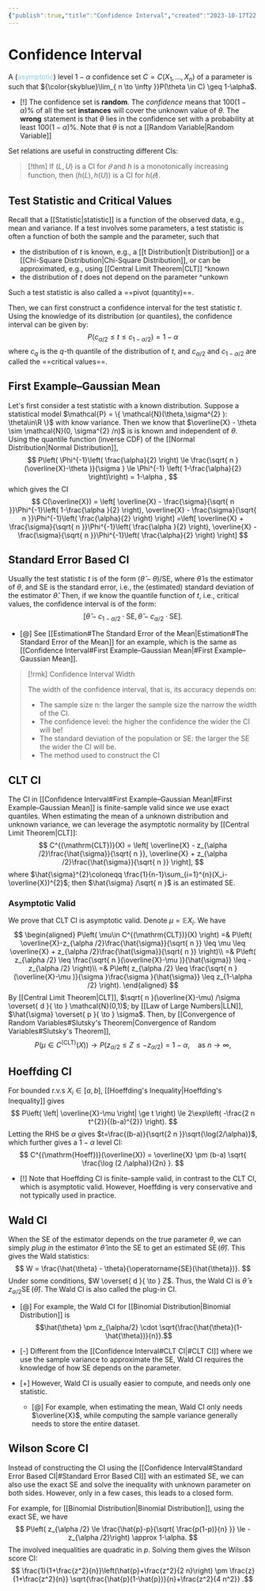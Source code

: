 ```yaml
---
{"publish":true,"title":"Confidence Interval","created":"2023-10-17T22:44:28","modified":"2025-05-26T23:51:34","cssclasses":""}
---
```



# Confidence Interval

A (<span style="color:skyblue">asymptotic</span>) level $1-\alpha$ confidence set $C=C\left(X_1, \ldots, X_n\right)$ of a parameter is such that ${\color{skyblue}\lim_{ n \to \infty }}P(\theta \in C) \geq 1-\alpha$.

- [!] The confidence set is **random**. The *confidence* means that $100(1-\alpha)\%$ of all the set **instances** will cover the unknown value of $\theta$. The **wrong** statement is that $\theta$ lies in the confidence set with a probability at least $100(1-\alpha)\%$. Note that $\theta$ is not a [[Random Variable\|Random Variable]]

Set relations are useful in constructing different CIs:

> [!thm] If $(L, U)$ is a CI for $𝜃$ and $h$ is a monotonically increasing function, then $(h(L), h(U)$) is a CI for $h(𝜃)$.

## Test Statistic and Critical Values

Recall that a [[Statistic\|statistic]] is a function of the observed data, e.g., mean and variance.
If a test involves some parameters, a test statistic is often a function of both the sample and the parameter, such that

- the distribution of $t$ is known, e.g., a [[t Distribution\|t Distribution]] or a [[Chi-Square Distribution\|Chi-Square Distribution]], or can be approximated, e.g., using [[Central Limit Theorem\|CLT]] ^known
- the distribution of $t$ does not depend on the parameter ^unkown

Such a test statistic is also called a ==pivot (quantity)==.

Then, we can first construct a confidence interval for the test statistic $t$.
Using the knowledge of its distribution (or quantiles), the confidence interval can be given by:
$$
P(c_{\alpha /2} \leq t \leq c_{1-\alpha /2}) = 1-\alpha 
$$
where $c_{q}$ is the $q$-th quantile of the distribution of $t$, and $c_{\alpha/2}$ and $c_{1-\alpha /2}$ are called the ==critical values==.

## First Example–Gaussian Mean

Let's first consider a test statistic with a known distribution.
Suppose a statistical model $\mathcal{P} = \{ \mathcal{N}(\theta,\sigma^{2} ): \theta\in\R \}$ with know variance. Then we know that $\overline{X} - \theta \sim \mathcal{N}(0, \sigma^{2} /n)$ is is known and independent of $\theta$.
Using the quantile function (inverse CDF) of the [[Normal Distribution\|Normal Distribution]],
$$
P\left( \Phi^{-1}\left( \frac{\alpha}{2} \right) \le \frac{\sqrt{ n }(\overline{X}-\theta )}{\sigma } \le \Phi^{-1} \left( 1-\frac{\alpha}{2} \right)\right) = 1-\alpha ,
$$
which gives the CI
$$
C(\overline{X}) = \left[ \overline{X} - \frac{\sigma}{\sqrt{ n }}\Phi^{-1}\left( 1-\frac{\alpha }{2} \right), \overline{X} - \frac{\sigma}{\sqrt{ n }}\Phi^{-1}\left( \frac{\alpha}{2} \right) \right]
=\left[ \overline{X} + \frac{\sigma}{\sqrt{ n }}\Phi^{-1}\left( \frac{\alpha }{2} \right), \overline{X} - \frac{\sigma}{\sqrt{ n }}\Phi^{-1}\left( \frac{\alpha}{2} \right) \right]
$$

## Standard Error Based CI

Usually the test statistic $t$ is of the form $(\hat{\theta} - \theta) / \mathrm{SE}$, where $\hat{\theta}$ is the estimator of $\theta$, and $\mathrm{SE}$ is the standard error, i.e., the (estimated) standard deviation of the estimator $\hat{\theta}$.
Then, if we know the quantile function of $t$, i.e., critical values, the confidence interval is of the form:
$$
[\hat{\theta} - c_{1- \alpha /2} \cdot \mathrm{SE}, \hat{\theta} - c_{\alpha/2}\cdot \mathrm{SE}].
$$

- [@] See [[Estimation#The Standard Error of the Mean\|Estimation#The Standard Error of the Mean]] for an example, which is the same as [[Confidence Interval#First Example–Gaussian Mean\|#First Example–Gaussian Mean]].

> [!rmk] Confidence Interval Width
>
> The width of the confidence interval, that is, its accuracy depends on:
>
> - The sample size n: the larger the sample size the narrow the width of the CI.
> - The confidence level: the higher the confidence the wider the CI will be!
> - The standard deviation of the population or SE: the larger the SE the wider the CI will be.
> - The method used to construct the CI

## CLT CI

The CI in [[Confidence Interval#First Example–Gaussian Mean\|#First Example–Gaussian Mean]] is finite-sample valid since we use exact quantiles.
When estimating the mean of a unknown distribution and unknown variance, we can leverage the asymptotic normality by [[Central Limit Theorem\|CLT]]:
$$
C^{(\mathrm{CLT})}(X) = \left[ \overline{X} - z_{\alpha /2}\frac{\hat{\sigma}}{\sqrt{ n }}, \overline{X} + z_{\alpha /2}\frac{\hat{\sigma}}{\sqrt{ n }} \right],
$$
where $\hat{\sigma}^{2}\coloneqq \frac{1}{n-1}\sum_{i=1}^{n}(X_i-\overline{X})^{2}$; then $\hat{\sigma} /\sqrt{ n }$ is an estimated SE.

### Asymptotic Valid

We prove that CLT CI is asymptotic valid. Denote $\mu=\mathbb{E}X_{i}$. We have
$$
\begin{aligned}
P\left( \mu\in C^{(\mathrm{CLT})}(X) \right) 
=& P\left( \overline{X}-z_{\alpha /2}\frac{\hat{\sigma}}{\sqrt{ n }} \leq \mu \leq \overline{X} + z_{\alpha /2}\frac{\hat{\sigma}}{\sqrt{ n }} \right)\\
=& P\left( z_{\alpha /2} \leq \frac{\sqrt{ n }(\overline{X}-\mu )}{\hat{\sigma}} \leq - z_{\alpha /2} \right)\\
=& P\left( z_{\alpha /2} \leq \frac{\sqrt{ n }(\overline{X}-\mu )}{\sigma }\frac{\sigma }{\hat{\sigma}} \leq z_{1-\alpha /2} \right).
\end{aligned}
$$
By [[Central Limit Theorem\|CLT]], $\sqrt{ n }(\overline{X}-\mu) /\sigma \overset{ d }{ \to } \mathcal{N}(0,1)$; by [[Law of Large Numbers\|LLN]], $\hat{\sigma} \overset{ p }{ \to } \sigma$. Then, by [[Convergence of Random Variables#Slutsky's Theorem\|Convergence of Random Variables#Slutsky's Theorem]],
$$
P\left( \mu\in C^{(\mathrm{CLT})}(X) \right) \to P\left( z_{\alpha /2} \leq Z \leq - z_{\alpha /2} \right) = 1-\alpha, \quad \text{as } n \to \infty,
$$

## Hoeffding CI

For bounded r.v.s $X_{i}\in[a,b]$, [[Hoeffding's Inequality\|Hoeffding's Inequality]] gives
$$
P\left( \left| \overline{X}-\mu \right| \ge t \right) \le 2\exp\left( -\frac{2 n t^{2}}{(b-a)^{2}} \right). 
$$
Letting the RHS be $\alpha$ gives $t=\frac{(b-a)}{\sqrt{2 n }}\sqrt{\log(2/\alpha)}$, which further gives a $1-\alpha$ level CI:
$$
C^{(\mathrm{Hoeff})}(\overline{X}) = \overline{X} \pm (b-a) \sqrt{ \frac{\log (2 /\alpha)}{2n} }.
$$

- [!] Note that Hoeffding CI is finite-sample valid, in contrast to the CLT CI, which is asymptotic valid. However, Hoeffding is very conservative and not typically used in practice.

## Wald CI

When the SE of the estimator depends on the true parameter $\theta$, we can simply *plug in* the estimator $\hat{\theta}$ into the SE to get an estimated $\operatorname{SE}(\hat{\theta})$.
This gives the Wald statistics:
$$
W = \frac{\hat{\theta} - \theta}{\operatorname{SE}(\hat{\theta})}.
$$
Under some conditions, $W \overset{ d }{ \to } Z$.
Thus, the Wald CI is $\hat{\theta}\pm z_{\alpha /2}\operatorname{SE}(\hat{\theta})$.
The Wald CI is also called the plug-in CI.

- [@] For example, the Wald CI for [[Binomial Distribution\|Binomial Distribution]] is $$\hat{\theta} \pm z_{\alpha/2} \cdot \sqrt{\frac{\hat{\theta}(1-\hat{\theta})}{n}}.$$

- [-] Different from the [[Confidence Interval#CLT CI\|#CLT CI]] where we use the sample variance to approximate the SE, Wald CI requires the knowledge of how SE depends on the parameter.
- [+] However, Wald CI is usually easier to compute, and needs only one statistic.
    - [@] For example, when estimating the mean, Wald CI only needs $\overline{X}$, while computing the sample variance generally needs to store the entire dataset.

## Wilson Score CI

Instead of constructing the CI using the [[Confidence Interval#Standard Error Based CI\|#Standard Error Based CI]] with an estimated SE, we can also use the exact SE and solve the inequality with unknown parameter on both sides. However, only in a few cases, this leads to a closed form.

For example, for [[Binomial Distribution\|Binomial Distribution]], using the exact SE, we have
$$
P\left( z_{\alpha /2} \le \frac{\hat{p}-p}{\sqrt{ \frac{p(1-p)}{n} }} \le -z_{\alpha /2}\right) \approx 1-\alpha.
$$
The involved inequalities are quadratic in $p$. Solving them gives the Wilson score CI:
$$
\frac{1}{1+\frac{z^2}{n}}\left(\hat{p}+\frac{z^2}{2 n}\right) \pm \frac{z}{1+\frac{z^2}{n}} \sqrt{\frac{\hat{p}(1-\hat{p})}{n}+\frac{z^2}{4 n^2}}
.$$
